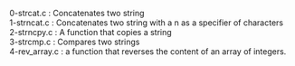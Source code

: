 0-strcat.c : Concatenates two string <br/>
1-strncat.c : Concatenates two string with a n as a specifier of characters <br/>
2-strncpy.c : A function that copies a string <br/>
3-strcmp.c : Compares two strings <br/>
4-rev_array.c : a function that reverses the content of an array of integers. <br/>
